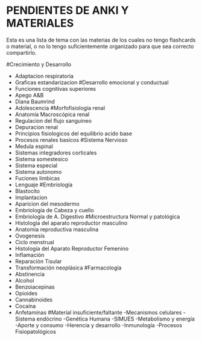 # **PENDIENTES DE ANKI Y MATERIALES**
Esta es una lista de tema con las materias de los cuales no tengo flashcards o material, o no lo tengo suficientemente organizado para que sea correcto compartirlo.

#Crecimiento y Desarrollo
- Adaptacion respiratoria
- Graficas estandarizacion
#Desarrollo emocional y conductual
- Funciones cognitivas superiores
- Apego A&B
- Diana Baumrind
- Adolescencia
#Morfofisiología renal
- Anatomía Macroscópica renal
- Regulacion del flujo sanguineo
- Depuracion renal
- Principios fisiologicos del equilibrio acido base
- Procesos renales basicos
#Sistema Nervioso
- Medula espinal
- Sistemas integradores corticales
- Sistema somestesico
- Sistema especial
- Sistema autonomo
- Fuciones limbicas
- Lenguaje
#Embriología
- Blastocito
- Implantacion
- Aparicion del mesodermo
- Embriología de Cabeza y cuello
- Embriología de A. Digestivo
#Microestructura Normal y patológica
- Histologia del aparato reproductor masculino
- Anatomia reproductiva masculina
- Ovogenesis
- Ciclo menstrual
- Histología del Aparato Reproductor Femenino
- Inflamación
- Reparación Tisular
- Transformación neoplásica
#Farmacología
- Abstinencia
- Alcohol
- Benzoiacepinas
- Opioides
- Cannabinoides
- Cocaína
- Anfetaminas
#Material insuficiente/faltante
-Mecanismos celulares
-Sistema endócrino
-Genética Humana
-SIMUES
-Metabolismo y energía
-Aporte y consumo
-Herencia y desarrollo
-Inmunología
-Procesos Fisiopatológicos

